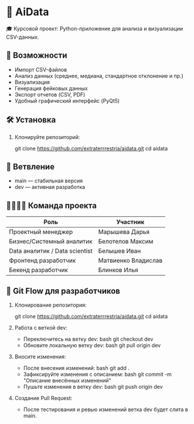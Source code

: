 # 🧠 AiData

🎓 Курсовой проект: Python-приложение для анализа и визуализации CSV-данных.

## 🚀 Возможности

- Импорт CSV-файлов
- Анализ данных (среднее, медиана, стандартное отклонение и пр.)
- Визуализация 
- Генерация фейковых данных
- Экспорт отчетов (CSV, PDF)
- Удобный графический интерфейс (PyQt5)

## 🛠 Установка

1. Клонируйте репозиторий:

   git clone https://github.com/extraterrrestria/aidata.git
   cd aidata

## 🌳 Ветвление

- main — стабильная версия
- dev — активная разработка

## 👨‍👩‍👧‍👦 Команда проекта

| Роль                        | Участник              |
|-----------------------------|------------------------|
| Проектный менеджер          | Марышева Дарья         |
| Бизнес/Системный аналитик   | Белотелов Максим       |
| Data аналитик / Data scientist | Белышев Иван       |
| Фронтенд разработчик        | Матвиенко Владислав    |
| Бекенд разработчик          | Блинков Илья           |

## 📌 Git Flow для разработчиков

1. Клонирование репозитория:

   git clone https://github.com/extraterrrestria/aidata.git
   cd aidata

2. Работа с веткой dev:
   - Переключитесь на ветку dev:
     bash      git checkout dev      
   - Обновите локальную ветку dev:
     bash      git pull origin dev      

3. Вносите изменения:
   - После внесения изменений:
     bash      git add .      
   - Зафиксируйте изменения с описанием:
     bash      git commit -m "Описание внесённых изменений"      
   - Пушьте изменения в ветку dev:
     bash      git push origin dev      

4. Создание Pull Request:
   - После тестирования и ревью изменений ветка dev будет слита в main.